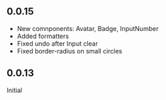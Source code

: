 ## 0.0.15
- New comnponents: Avatar, Badge, InputNumber
- Added formatters
- Fixed undo after Input clear
- Fixed border-radius on small circles

## 0.0.13
  Initial

